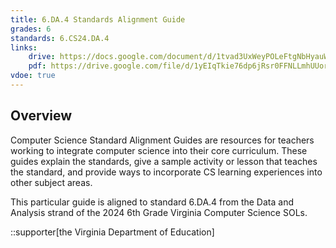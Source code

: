 ```yaml
---
title: 6.DA.4 Standards Alignment Guide
grades: 6
standards: 6.CS24.DA.4
links:
    drive: https://docs.google.com/document/d/1tvad3UxWeyPOLeFtgNbHyauWU8penGefnTyOhaaMUxM/edit?usp=drive_link
    pdf: https://drive.google.com/file/d/1yEIqTkie76dp6jRsr0FFNLLmhUUorrEc/view?usp=drive_link
vdoe: true
---
```


## Overview

Computer Science Standard Alignment Guides are resources for teachers working to integrate computer science into their core curriculum. These guides explain the standards, give a sample activity or lesson that teaches the standard, and provide ways to incorporate CS learning experiences into other subject areas. 

This particular guide is aligned to standard 6.DA.4 from the Data and Analysis strand of the 2024 6th Grade Virginia Computer Science SOLs.

::supporter[the Virginia Department of Education]